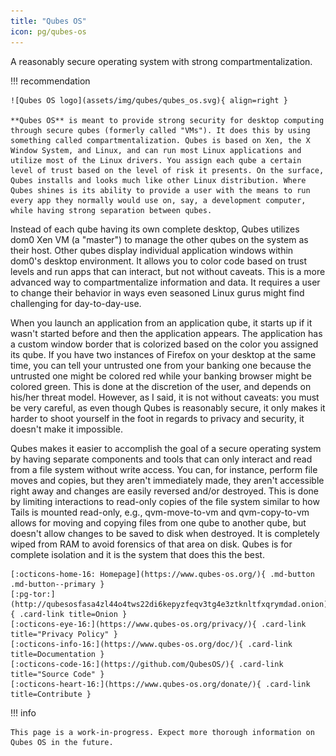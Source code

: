 ```yaml
---
title: "Qubes OS"
icon: pg/qubes-os
---
```

A reasonably secure operating system with strong compartmentalization.

!!! recommendation

    ![Qubes OS logo](assets/img/qubes/qubes_os.svg){ align=right }

    **Qubes OS** is meant to provide strong security for desktop computing through secure qubes (formerly called "VMs"). It does this by using something called compartmentalization. Qubes is based on Xen, the X Window System, and Linux, and can run most Linux applications and utilize most of the Linux drivers. You assign each qube a certain level of trust based on the level of risk it presents. On the surface, Qubes installs and looks much like other Linux distribution. Where Qubes shines is its ability to provide a user with the means to run every app they normally would use on, say, a development computer, while having strong separation between qubes.

Instead of each qube having its own complete desktop, Qubes utilizes dom0 Xen VM (a "master") to manage the other qubes on the system as their host. Other qubes display individual application windows within dom0's desktop environment. It allows you to color code based on trust levels and run apps that can interact, but not without caveats. This is a more advanced way to compartmentalize information and data. It requires a user to change their behavior in ways even seasoned Linux gurus might find challenging for day-to-day-use.

When you launch an application from an application qube, it starts up if it wasn't started before and then the application appears. The application has a custom window border that is colorized based on the color you assigned its qube. If you have two instances of Firefox on your desktop at the same time, you can tell your untrusted one from your banking one because the untrusted one might be colored red while your banking browser might be colored green. This is done at the discretion of the user, and depends on his/her threat model. However, as I said, it is not without caveats: you must be very careful, as even though Qubes is reasonably secure, it only makes it harder to shoot yourself in the foot in regards to privacy and security, it doesn't make it impossible.

Qubes makes it easier to accomplish the goal of a secure operating system by having separate components and tools that can only interact and read from a file system without write access. You can, for instance, perform file moves and copies, but they aren't immediately made, they aren't accessible right away and changes are easily reversed and/or destroyed. This is done by limiting interactions to read-only copies of the file system similar to how Tails is mounted read-only, e.g., qvm-move-to-vm and qvm-copy-to-vm allows for moving and copying files from one qube to another qube, but doesn't allow changes to be saved to disk when destroyed. It is completely wiped from RAM to avoid forensics of that area on disk. Qubes is for complete isolation and it is the system that does this the best.

    [:octicons-home-16: Homepage](https://www.qubes-os.org/){ .md-button .md-button--primary }
    [:pg-tor:](http://qubesosfasa4zl44o4tws22di6kepyzfeqv3tg4e3ztknltfxqrymdad.onion){ .card-link title=Onion }
    [:octicons-eye-16:](https://www.qubes-os.org/privacy/){ .card-link title="Privacy Policy" }
    [:octicons-info-16:](https://www.qubes-os.org/doc/){ .card-link title=Documentation }
    [:octicons-code-16:](https://github.com/QubesOS/){ .card-link title="Source Code" }
    [:octicons-heart-16:](https://www.qubes-os.org/donate/){ .card-link title=Contribute }

!!! info

    This page is a work-in-progress. Expect more thorough information on Qubes OS in the future.